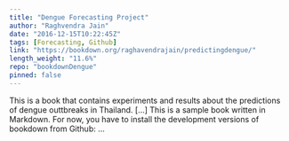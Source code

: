 ```yaml
---
title: "Dengue Forecasting Project"
author: "Raghvendra Jain"
date: "2016-12-15T10:22:45Z"
tags: [Forecasting, Github]
link: "https://bookdown.org/raghavendrajain/predictingdengue/"
length_weight: "11.6%"
repo: "bookdownDengue"
pinned: false
---
```


This is a book that contains experiments and results about the predictions of dengue outtbreaks in Thailand. [...] This is a sample book written in Markdown. For now, you have to install the development versions of bookdown from Github:  ...

